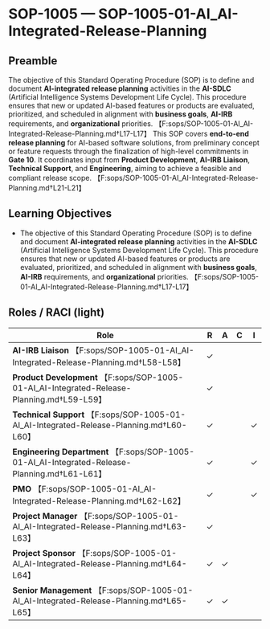 # SOP-1005 — SOP-1005-01-AI\_AI-Integrated-Release-Planning

## Preamble
The objective of this Standard Operating Procedure (SOP) is to define and document **AI-integrated release planning** activities in the **AI-SDLC** (Artificial Intelligence Systems Development Life Cycle). This procedure ensures that new or updated AI-based features or products are evaluated, prioritized, and scheduled in alignment with **business goals**, **AI-IRB** requirements, and **organizational** priorities. 【F:sops/SOP-1005-01-AI_AI-Integrated-Release-Planning.md†L17-L17】
This SOP covers **end-to-end release planning** for AI-based software solutions, from preliminary concept or feature requests through the finalization of high-level commitments in **Gate 10**. It coordinates input from **Product Development**, **AI-IRB Liaison**, **Technical Support**, and **Engineering**, aiming to achieve a feasible and compliant release scope. 【F:sops/SOP-1005-01-AI_AI-Integrated-Release-Planning.md†L21-L21】

## Learning Objectives
- The objective of this Standard Operating Procedure (SOP) is to define and document **AI-integrated release planning** activities in the **AI-SDLC** (Artificial Intelligence Systems Development Life Cycle). This procedure ensures that new or updated AI-based features or products are evaluated, prioritized, and scheduled in alignment with **business goals**, **AI-IRB** requirements, and **organizational** priorities. 【F:sops/SOP-1005-01-AI_AI-Integrated-Release-Planning.md†L17-L17】

## Roles / RACI (light)
| Role | R | A | C | I |
|---|---|---|---|---|
| **AI-IRB Liaison** 【F:sops/SOP-1005-01-AI_AI-Integrated-Release-Planning.md†L58-L58】 | ✓ |  |  |  |
| **Product Development** 【F:sops/SOP-1005-01-AI_AI-Integrated-Release-Planning.md†L59-L59】 | ✓ |  |  |  |
| **Technical Support** 【F:sops/SOP-1005-01-AI_AI-Integrated-Release-Planning.md†L60-L60】 | ✓ |  |  | ✓ |
| **Engineering Department** 【F:sops/SOP-1005-01-AI_AI-Integrated-Release-Planning.md†L61-L61】 | ✓ |  |  | ✓ |
| **PMO** 【F:sops/SOP-1005-01-AI_AI-Integrated-Release-Planning.md†L62-L62】 | ✓ |  |  | ✓ |
| **Project Manager** 【F:sops/SOP-1005-01-AI_AI-Integrated-Release-Planning.md†L63-L63】 | ✓ |  |  |  |
| **Project Sponsor** 【F:sops/SOP-1005-01-AI_AI-Integrated-Release-Planning.md†L64-L64】 | ✓ | ✓ |  |  |
| **Senior Management** 【F:sops/SOP-1005-01-AI_AI-Integrated-Release-Planning.md†L65-L65】 | ✓ | ✓ |  |  |
